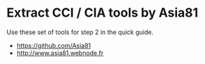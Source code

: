 # Extract CCI / CIA tools by Asia81
Use these set of tools for step 2 in the quick guide.

- https://github.com/Asia81
- http://www.asia81.webnode.fr
